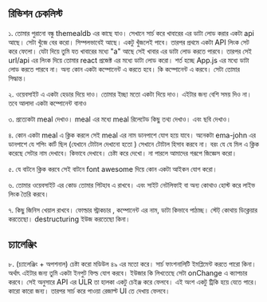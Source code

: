 ## রিভিশন চেকলিস্ট

১. তোমার পুরানো বন্ধু themealdb এর কাছে যাও। সেখানে সার্চ করে খাবারের এর ডাটা লোড করার একটা api আছে। সেটা খুঁজে বের করো। সিম্পলভাবেই আছে। একটু খুঁজলেই পাবে। তারপর প্রথমে একটা API লিংক সেট করে ফেলো। যেটা দিয়ে তুমি যত খাবারের মধ্যে "a" আছে সেই খাবার এর ডাটা লোড করতে পারবে। তারপর সেই url/api এর লিংক দিয়ে তোমার react প্রজেক্ট এর মধ্যে ডাটা লোড করো। শর্ত হচ্ছে App.js এর মধ্যে ডাটা লোড করতে পারবে না। অন্য কোন একটা কম্পোনেন্ট এ করতে হবে। কি কম্পোনেন্ট এ করবে। সেটা তোমার সিদ্ধান্ত।

২. ওয়েবসাইট এ একটা হেডার দিয়ে দাও। তোমার ইচ্ছা মতো একটা দিয়ে দাও। এইটার জন্য বেশি সময় দিও না। তবে আলাদা একটা কম্পোনেন্ট বানাও

৩. প্রত্যেকটা meal দেখাও। meal এর মধ্যে meal রিলেটেড কিছু তথ্য দেখাও। এবং ছবি দেখাও।

৪. কোন একটা meal এ ক্লিক করলে সেই meal এর নাম ডানপাশে যোগ হয়ে যাবে। অনেকটা ema-john এর ডানপাশে যে শপিং কার্ট ছিল (যেখানে টোটাল দেখানো হতো ) সেখানে টোটাল হিসাব করবে না। বরং যে যে মিল এ ক্লিক করেছে সেটার নাম দেখাবে। কিভাবে দেখাবে। চেষ্টা করে দেখো। না পারলে আমাদের গরূপে জিজ্ঞেস করো।

৫. যে বাটনে ক্লিক করবে সেই বাটনে font awesome দিয়ে কোন একটা আইকন যোগ করো।

৬. তোমার ওয়েবসাইট এর কোড তোমার গিটহাব এ রাখবে। এবং সাইট নেটলিফাই বা অন্য কোথাও হোস্ট করে লাইভ লিংক তৈরি করবে।

৭. কিছু জিনিস খেয়াল রাখবে। ফোল্ডার স্ট্রাকচার , কম্পোনেন্ট এর নাম, ডাটা কিভাবে পাঠাচ্ছ। স্টেট্ কোথায় ডিক্লেয়ার করতেছো। destructuring ইউজ করতেছো কিনা।

## চ্যালেঞ্জিং

৮. (চ্যালেঞ্জিং + অপশনাল) চেষ্টা করো মডিউল ৪৯ এর মতো করে। সার্চ ফাংশনালিটি ইমপ্লিমেন্ট করতে পারো কিনা। অর্থাৎ এইটার জন্য তুমি একটা ইনপুট ফিল্ড যোগ করবে। ইউজার কি লিখতেছে সেটা onChange এ ক্যাপচার করবে। সেই অনুসারে API এর ULR তা হালকা একটু চেইঞ্জ করে ফেলবে। এই অংশ একটু ট্রিকি হয়ে যেতে পারে। কারো কারো জন্য। তারপর সার্চ করে পাওয়া রেজাল্ট UI তে দেখায় ফেলবে।
